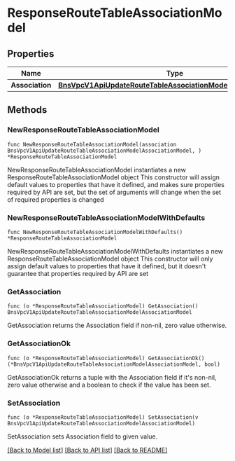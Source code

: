 # ResponseRouteTableAssociationModel

## Properties

Name | Type | Description | Notes
------------ | ------------- | ------------- | -------------
**Association** | [**BnsVpcV1ApiUpdateRouteTableAssociationModelAssociationModel**](BnsVpcV1ApiUpdateRouteTableAssociationModelAssociationModel.md) |  | 

## Methods

### NewResponseRouteTableAssociationModel

`func NewResponseRouteTableAssociationModel(association BnsVpcV1ApiUpdateRouteTableAssociationModelAssociationModel, ) *ResponseRouteTableAssociationModel`

NewResponseRouteTableAssociationModel instantiates a new ResponseRouteTableAssociationModel object
This constructor will assign default values to properties that have it defined,
and makes sure properties required by API are set, but the set of arguments
will change when the set of required properties is changed

### NewResponseRouteTableAssociationModelWithDefaults

`func NewResponseRouteTableAssociationModelWithDefaults() *ResponseRouteTableAssociationModel`

NewResponseRouteTableAssociationModelWithDefaults instantiates a new ResponseRouteTableAssociationModel object
This constructor will only assign default values to properties that have it defined,
but it doesn't guarantee that properties required by API are set

### GetAssociation

`func (o *ResponseRouteTableAssociationModel) GetAssociation() BnsVpcV1ApiUpdateRouteTableAssociationModelAssociationModel`

GetAssociation returns the Association field if non-nil, zero value otherwise.

### GetAssociationOk

`func (o *ResponseRouteTableAssociationModel) GetAssociationOk() (*BnsVpcV1ApiUpdateRouteTableAssociationModelAssociationModel, bool)`

GetAssociationOk returns a tuple with the Association field if it's non-nil, zero value otherwise
and a boolean to check if the value has been set.

### SetAssociation

`func (o *ResponseRouteTableAssociationModel) SetAssociation(v BnsVpcV1ApiUpdateRouteTableAssociationModelAssociationModel)`

SetAssociation sets Association field to given value.



[[Back to Model list]](../README.md#documentation-for-models) [[Back to API list]](../README.md#documentation-for-api-endpoints) [[Back to README]](../README.md)


